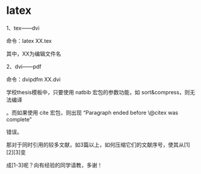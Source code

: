 # latex










1、tex——dvi

命令：latex XX.tex

其中，XX为编辑文件名

2、dvi——pdf

命令：dvipdfm XX.dvi



学校thesis模板中，只要使用 natbib 宏包的参数功能，如 sort&compress，则无法编译

。而如果使用 cite 宏包，则出现 “Paragraph ended before \\@citex was complete”

错误。

  

那对于同时引用的较多文献，如3篇以上，如何压缩它们的文献序号，使其从\[1\]\[2\]\[3\]变

成\[1-3\]呢？向有经验的同学请教，多谢！








